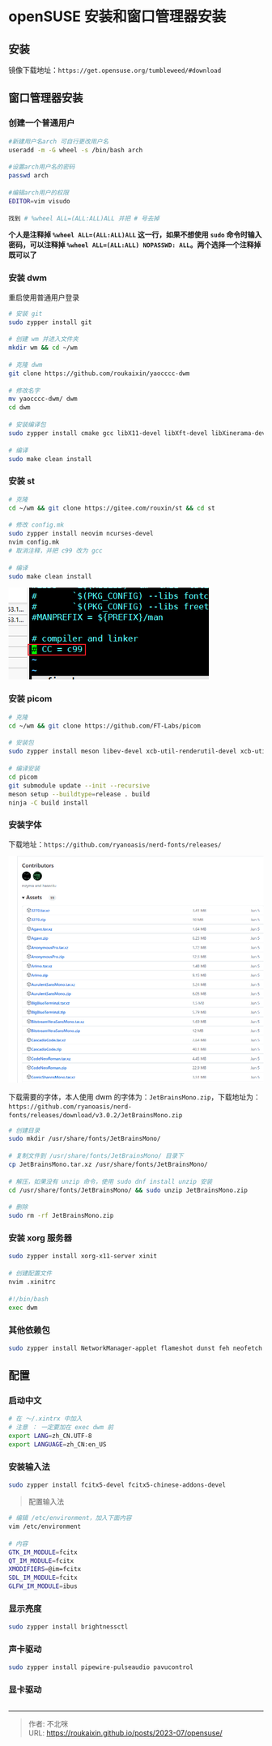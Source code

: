 # openSUSE 安装和窗口管理器安装


## 安装

镜像下载地址：`https://get.opensuse.org/tumbleweed/#download`





## 窗口管理器安装

### 创建一个普通用户

```bash
#新建用户名arch 可自行更改用户名
useradd -m -G wheel -s /bin/bash arch

#设置arch用户名的密码
passwd arch

#编辑arch用户的权限
EDITOR=vim visudo

找到 # %wheel ALL=(ALL:ALL)ALL 并把 # 号去掉
```

**个人是注释掉 `%wheel ALL=(ALL:ALL)ALL` 这一行，如果不想使用 `sudo` 命令时输入密码，可以注释掉 `%wheel ALL=(ALL:ALL) NOPASSWD: ALL`。两个选择一个注释掉既可以了**



### 安装 dwm

重启使用普通用户登录

```bash
# 安装 git
sudo zypper install git

# 创建 wm 并进入文件夹
mkdir wm && cd ~/wm

# 克隆 dwm
git clone https://github.com/roukaixin/yaocccc-dwm

# 修改名字
mv yaocccc-dwm/ dwm 
cd dwm

# 安装编译包
sudo zypper install cmake gcc libX11-devel libXft-devel libXinerama-devel

# 编译
sudo make clean install
```



### 安装 st

```bash
# 克隆
cd ~/wm && git clone https://gitee.com/rouxin/st && cd st

# 修改 config.mk
sudo zypper install neovim ncurses-devel
nvim config.mk
# 取消注释，并把 c99 改为 gcc

# 编译
sudo make clean install
```

![image-20230715175157860](./note%20picture/openSUSE.assets/image-20230715175157860.png  " ")



### 安装 picom

```bash
# 克隆
cd ~/wm && git clone https://github.com/FT-Labs/picom 

# 安装包
sudo zypper install meson libev-devel xcb-util-renderutil-devel xcb-util-image-devel libpixman-1-0-devel xcb-util-devel uthash-devel libconfig-devel pcre2-devel Mesa-libGL-devel Mesa-libEGL-devel dbus-1-devel

# 编译安装
cd picom
git submodule update --init --recursive
meson setup --buildtype=release . build
ninja -C build install
```


### 安装字体

下载地址：`https://github.com/ryanoasis/nerd-fonts/releases/`

![image-20230714175135561](./note%20picture/openSUSE.assets/image-20230714175135561.png " ")

下载需要的字体，本人使用 dwm 的字体为：`JetBrainsMono.zip`，下载地址为：`https://github.com/ryanoasis/nerd-fonts/releases/download/v3.0.2/JetBrainsMono.zip`

```bash
# 创建目录
sudo mkdir /usr/share/fonts/JetBrainsMono/

# 复制文件到 /usr/share/fonts/JetBrainsMono/ 目录下
cp JetBrainsMono.tar.xz /usr/share/fonts/JetBrainsMono/

# 解压，如果没有 unzip 命令，使用 sudo dnf install unzip 安装
cd /usr/share/fonts/JetBrainsMono/ && sudo unzip JetBrainsMono.zip

# 删除
sudo rm -rf JetBrainsMono.zip
```


### 安装 xorg 服务器

```bash
sudo zypper install xorg-x11-server xinit

# 创建配置文件
nvim .xinitrc

#!/bin/bash
exec dwm
```



### 其他依赖包

```bash
sudo zypper install NetworkManager-applet flameshot dunst feh neofetch acpi xsetroot rofi
```



## 配置

### 启动中文

```bash
# 在 ～/.xintrx 中加入
# 注意 ： 一定要加在 exec dwm 前
export LANG=zh_CN.UTF-8
export LANGUAGE=zh_CN:en_US
```



### 安装输入法

```bash
sudo zypper install fcitx5-devel fcitx5-chinese-addons-devel
```

> 配置输入法

```bash
# 编辑 /etc/environment，加入下面内容
vim /etc/environment

# 内容
GTK_IM_MODULE=fcitx
QT_IM_MODULE=fcitx
XMODIFIERS=@im=fcitx
SDL_IM_MODULE=fcitx
GLFW_IM_MODULE=ibus
```



### 显示亮度

```bash
sudo zypper install brightnessctl
```



### 声卡驱动

```bash
sudo zypper install pipewire-pulseaudio pavucontrol
```



### 显卡驱动

```bash

```

---

> 作者: 不北咪  
> URL: https://roukaixin.github.io/posts/2023-07/opensuse/  

